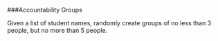 ###Accountability Groups

Given a list of student names, randomly create groups of no less than 3 people, but no more than 5 people.

